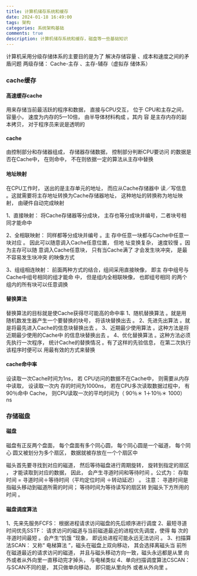 ```yaml
---
title: 计算机储存系统和缓存
date: 2024-01-18 16:49:00
tags: 架构
categories: 系统架构基础
comments: true
description: 计算机储存系统和缓存，磁盘等一些基础知识
---
```


计算机采用分级存储体系的主要目的是为了 解决存储容量 、成本和速度之间的矛盾问题
两级存储： Cache-主存 、主存-辅存（虚拟存 储体系）

### cache缓存
#### 高速缓存cache
用来存储当前最活跃的程序和数据， 直接与CPU交互， 位于
CPU和主存之间， 容量小， 速度为内存的5—10倍， 由半导体材料构成 。其内
容 是主存内存的副本拷贝， 对于程序员来说是透明的

#### cache
由控制部分和存储器组成， 存储器存储数据， 控制部分判断CPU要访问 的数据是否在Cache中， 在则命中， 不在则依据一定的算法从主存中替换

#### 地址映射
在CPU工作时， 送出的是主存单元的地址， 而应从Cache存储器中 读／写信息 。这就需要将主存地址转换为Cache存储器地址， 这种地址的转换称为地址映射， 由硬件自动完成映射

1、直接映射： 将Cache存储器等分成块， 主存也等分成块并编号，二者块号相同才能命中

2、全相联映射： 同样都等分成块并编号 。主 存中任意一块都与Cache中任意一块对应 。
因此可以随意调入Cache任意位置， 但地 址变换复杂， 速度较慢 。因为主存可以随 意调入Cache任意块， 只有当Cache满了 才会发生块冲突， 是最不容易发生块冲突 的映像方式

3、组组相连映射： 前面两种方式的结合，组间采用直接映像， 即主 存中组号与Cache中组号相同的组才能命 中， 但是组内全相联映像， 也即组号相同 的两个组内的所有块可以任意调换

#### 替换算法
替换算法的目标就是使Cache获得尽可能高的命中率
1、随机替换算法 。就是用随机数发生器产生一个要替换的块号， 将该块替换出去 。
2、先进先出算法 。就是将最先进入Cache的信息块替换出去 。
3、近期最少使用算法 。这种方法是将近期最少使用的Cache中 的信息块替换出去 。
4、优化替换算法 。这种方法必须先执行一次程序， 统计Cache的替换情况 。有了这样的先验信息， 在第二次执行该程序时便可以 用最有效的方式来替换

#### cache命中率
设读取一次Cache时间为1ns， 若 CPU访问的数据不在Cache中， 则需要从内存中读取， 设读取一次内 存的时间为1000ns， 若在CPU多次读取数据过程中， 有90％命中
Cache， 则CPU读取一次的平均时间为（ 90％＊ 1＋10％＊ 1000） ns

### 存储磁盘

#### 磁盘
磁盘有正反两个盘面， 每个盘面有多个同心圆， 每个同心圆是一个磁道， 每个同
心 圆又被划分为多个扇区， 数据就被存放在一个个扇区中

磁头首先要寻找到对应的磁道， 然后等待磁盘进行周期旋转， 旋转到指定的扇区 ， 才能读取到对应的数据， 因此， 会产生寻道时间和等待时间 。公式为： 存取时间 = 寻道时间＋等待时间（平均定位时间 ＋转动延迟） 。
注意： 寻道时间是指磁头移动到磁道所需的时间； 等待时间为等待读写的扇区转
到磁头下方所用的时间 。

#### 磁盘调度算法

1、先来先服务FCFS： 根据进程请求访问磁盘的先后顺序进行调度
2、最短寻道时间优先SSTF： 请求访问的磁道与当前磁道最近的进程优先调度，使得
每 次的寻道时间最短 。会产生“饥饿 ”现象， 即远处进程可能永远无法访问 。
3、扫描算法SCAN： 又称“ 电梯算法 ”，磁头在磁盘上双向移动， 其会选择离磁头当 前所在磁道最近的请求访问的磁道， 并且与磁头移动方向一致，磁头永远都是从里 向外或者从外向里一直移动完才掉头， 与电梯类似
4、单向扫描调度算法CSCAN： 与SCAN不同的是， 其只做单向移动， 即只能从里向外 或者从外向里 。
